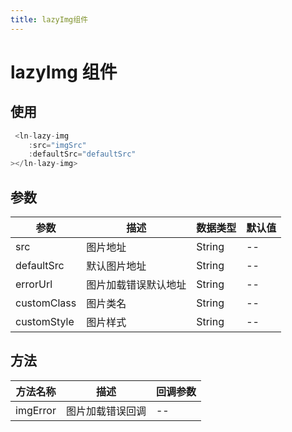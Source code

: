 ```yaml
---
title: lazyImg组件
---
```


# lazyImg 组件

## 使用

```javascript
 <ln-lazy-img
    :src="imgSrc"
    :defaultSrc="defaultSrc"
></ln-lazy-img>
```

## 参数

| 参数       | 描述                 | 数据类型 | 默认值 |
| ---------- | -------------------- | -------- | ------ |
| src        | 图片地址             | String   | --     |
| defaultSrc | 默认图片地址         | String   | --     |
| errorUrl   | 图片加载错误默认地址 | String   | --     |
| customClass   | 图片类名 | String   | --     |
| customStyle   | 图片样式 | String   | --     |

## 方法

| 方法名称 | 描述 | 回调参数 |
| -------- | ---- | -------- |
| imgError      | 图片加载错误回调  | --       |
